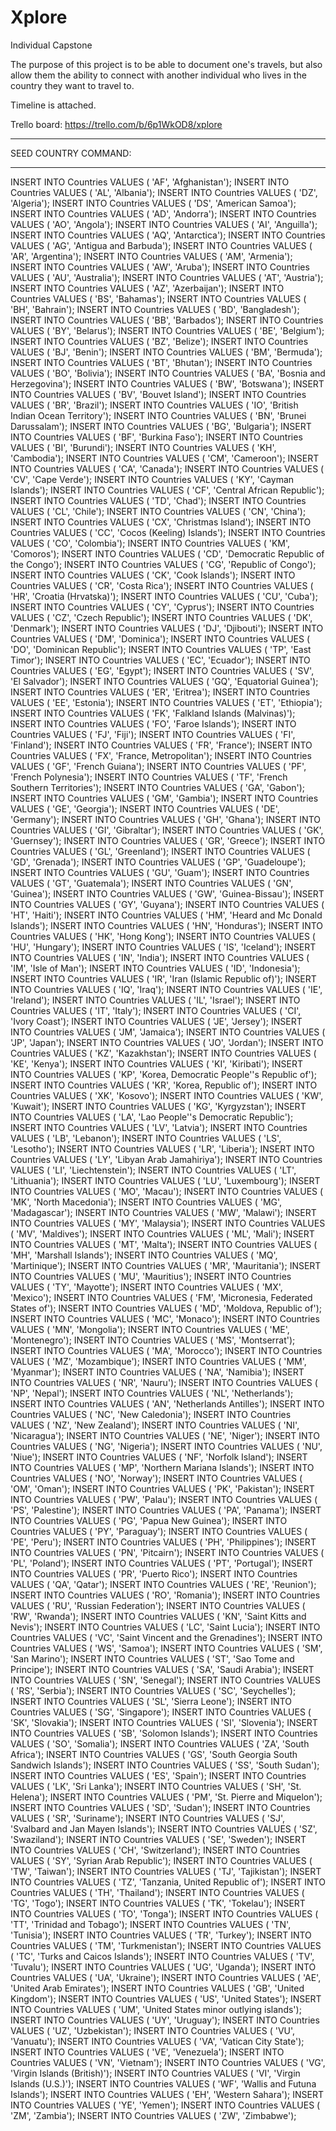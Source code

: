 # Xplore
Individual Capstone

The purpose of this project is to be able to document one's travels, but also allow them the ability to connect with another individual who lives in the country they want to travel to.

Timeline is attached.

Trello board: https://trello.com/b/6p1WkOD8/xplore

-------------------------------------------------------

SEED COUNTRY COMMAND:

-------------------------------------------------------

INSERT INTO Countries VALUES ( 'AF', 'Afghanistan');
INSERT INTO Countries VALUES ( 'AL', 'Albania');
INSERT INTO Countries VALUES ( 'DZ', 'Algeria');
INSERT INTO Countries VALUES ( 'DS', 'American Samoa');
INSERT INTO Countries VALUES ( 'AD', 'Andorra');
INSERT INTO Countries VALUES ( 'AO', 'Angola');
INSERT INTO Countries VALUES ( 'AI', 'Anguilla');
INSERT INTO Countries VALUES ( 'AQ', 'Antarctica');
INSERT INTO Countries VALUES ( 'AG', 'Antigua and Barbuda');
INSERT INTO Countries VALUES ( 'AR', 'Argentina');
INSERT INTO Countries VALUES ( 'AM', 'Armenia');
INSERT INTO Countries VALUES ( 'AW', 'Aruba');
INSERT INTO Countries VALUES ( 'AU', 'Australia');
INSERT INTO Countries VALUES ( 'AT', 'Austria');
INSERT INTO Countries VALUES ( 'AZ', 'Azerbaijan');
INSERT INTO Countries VALUES ( 'BS', 'Bahamas');
INSERT INTO Countries VALUES ( 'BH', 'Bahrain');
INSERT INTO Countries VALUES ( 'BD', 'Bangladesh');
INSERT INTO Countries VALUES ( 'BB', 'Barbados');
INSERT INTO Countries VALUES ( 'BY', 'Belarus');
INSERT INTO Countries VALUES ( 'BE', 'Belgium');
INSERT INTO Countries VALUES ( 'BZ', 'Belize');
INSERT INTO Countries VALUES ( 'BJ', 'Benin');
INSERT INTO Countries VALUES ( 'BM', 'Bermuda');
INSERT INTO Countries VALUES ( 'BT', 'Bhutan');
INSERT INTO Countries VALUES ( 'BO', 'Bolivia');
INSERT INTO Countries VALUES ( 'BA', 'Bosnia and Herzegovina');
INSERT INTO Countries VALUES ( 'BW', 'Botswana');
INSERT INTO Countries VALUES ( 'BV', 'Bouvet Island');
INSERT INTO Countries VALUES ( 'BR', 'Brazil');
INSERT INTO Countries VALUES ( 'IO', 'British Indian Ocean Territory');
INSERT INTO Countries VALUES ( 'BN', 'Brunei Darussalam');
INSERT INTO Countries VALUES ( 'BG', 'Bulgaria');
INSERT INTO Countries VALUES ( 'BF', 'Burkina Faso');
INSERT INTO Countries VALUES ( 'BI', 'Burundi');
INSERT INTO Countries VALUES ( 'KH', 'Cambodia');
INSERT INTO Countries VALUES ( 'CM', 'Cameroon');
INSERT INTO Countries VALUES ( 'CA', 'Canada');
INSERT INTO Countries VALUES ( 'CV', 'Cape Verde');
INSERT INTO Countries VALUES ( 'KY', 'Cayman Islands');
INSERT INTO Countries VALUES ( 'CF', 'Central African Republic');
INSERT INTO Countries VALUES ( 'TD', 'Chad');
INSERT INTO Countries VALUES ( 'CL', 'Chile');
INSERT INTO Countries VALUES ( 'CN', 'China');
INSERT INTO Countries VALUES ( 'CX', 'Christmas Island');
INSERT INTO Countries VALUES ( 'CC', 'Cocos (Keeling) Islands');
INSERT INTO Countries VALUES ( 'CO', 'Colombia');
INSERT INTO Countries VALUES ( 'KM', 'Comoros');
INSERT INTO Countries VALUES ( 'CD', 'Democratic Republic of the Congo');
INSERT INTO Countries VALUES ( 'CG', 'Republic of Congo');
INSERT INTO Countries VALUES ( 'CK', 'Cook Islands');
INSERT INTO Countries VALUES ( 'CR', 'Costa Rica');
INSERT INTO Countries VALUES ( 'HR', 'Croatia (Hrvatska)');
INSERT INTO Countries VALUES ( 'CU', 'Cuba');
INSERT INTO Countries VALUES ( 'CY', 'Cyprus');
INSERT INTO Countries VALUES ( 'CZ', 'Czech Republic');
INSERT INTO Countries VALUES ( 'DK', 'Denmark');
INSERT INTO Countries VALUES ( 'DJ', 'Djibouti');
INSERT INTO Countries VALUES ( 'DM', 'Dominica');
INSERT INTO Countries VALUES ( 'DO', 'Dominican Republic');
INSERT INTO Countries VALUES ( 'TP', 'East Timor');
INSERT INTO Countries VALUES ( 'EC', 'Ecuador');
INSERT INTO Countries VALUES ( 'EG', 'Egypt');
INSERT INTO Countries VALUES ( 'SV', 'El Salvador');
INSERT INTO Countries VALUES ( 'GQ', 'Equatorial Guinea');
INSERT INTO Countries VALUES ( 'ER', 'Eritrea');
INSERT INTO Countries VALUES ( 'EE', 'Estonia');
INSERT INTO Countries VALUES ( 'ET', 'Ethiopia');
INSERT INTO Countries VALUES ( 'FK', 'Falkland Islands (Malvinas)');
INSERT INTO Countries VALUES ( 'FO', 'Faroe Islands');
INSERT INTO Countries VALUES ( 'FJ', 'Fiji');
INSERT INTO Countries VALUES ( 'FI', 'Finland');
INSERT INTO Countries VALUES ( 'FR', 'France');
INSERT INTO Countries VALUES ( 'FX', 'France, Metropolitan');
INSERT INTO Countries VALUES ( 'GF', 'French Guiana');
INSERT INTO Countries VALUES ( 'PF', 'French Polynesia');
INSERT INTO Countries VALUES ( 'TF', 'French Southern Territories');
INSERT INTO Countries VALUES ( 'GA', 'Gabon');
INSERT INTO Countries VALUES ( 'GM', 'Gambia');
INSERT INTO Countries VALUES ( 'GE', 'Georgia');
INSERT INTO Countries VALUES ( 'DE', 'Germany');
INSERT INTO Countries VALUES ( 'GH', 'Ghana');
INSERT INTO Countries VALUES ( 'GI', 'Gibraltar');
INSERT INTO Countries VALUES ( 'GK', 'Guernsey');
INSERT INTO Countries VALUES ( 'GR', 'Greece');
INSERT INTO Countries VALUES ( 'GL', 'Greenland');
INSERT INTO Countries VALUES ( 'GD', 'Grenada');
INSERT INTO Countries VALUES ( 'GP', 'Guadeloupe');
INSERT INTO Countries VALUES ( 'GU', 'Guam');
INSERT INTO Countries VALUES ( 'GT', 'Guatemala');
INSERT INTO Countries VALUES ( 'GN', 'Guinea');
INSERT INTO Countries VALUES ( 'GW', 'Guinea-Bissau');
INSERT INTO Countries VALUES ( 'GY', 'Guyana');
INSERT INTO Countries VALUES ( 'HT', 'Haiti');
INSERT INTO Countries VALUES ( 'HM', 'Heard and Mc Donald Islands');
INSERT INTO Countries VALUES ( 'HN', 'Honduras');
INSERT INTO Countries VALUES ( 'HK', 'Hong Kong');
INSERT INTO Countries VALUES ( 'HU', 'Hungary');
INSERT INTO Countries VALUES ( 'IS', 'Iceland');
INSERT INTO Countries VALUES ( 'IN', 'India');
INSERT INTO Countries VALUES ( 'IM', 'Isle of Man');
INSERT INTO Countries VALUES ( 'ID', 'Indonesia');
INSERT INTO Countries VALUES ( 'IR', 'Iran (Islamic Republic of)');
INSERT INTO Countries VALUES ( 'IQ', 'Iraq');
INSERT INTO Countries VALUES ( 'IE', 'Ireland');
INSERT INTO Countries VALUES ( 'IL', 'Israel');
INSERT INTO Countries VALUES ( 'IT', 'Italy');
INSERT INTO Countries VALUES ( 'CI', 'Ivory Coast');
INSERT INTO Countries VALUES ( 'JE', 'Jersey');
INSERT INTO Countries VALUES ( 'JM', 'Jamaica');
INSERT INTO Countries VALUES ( 'JP', 'Japan');
INSERT INTO Countries VALUES ( 'JO', 'Jordan');
INSERT INTO Countries VALUES ( 'KZ', 'Kazakhstan');
INSERT INTO Countries VALUES ( 'KE', 'Kenya');
INSERT INTO Countries VALUES ( 'KI', 'Kiribati');
INSERT INTO Countries VALUES ( 'KP', 'Korea, Democratic People''s Republic of');
INSERT INTO Countries VALUES ( 'KR', 'Korea, Republic of');
INSERT INTO Countries VALUES ( 'XK', 'Kosovo');
INSERT INTO Countries VALUES ( 'KW', 'Kuwait');
INSERT INTO Countries VALUES ( 'KG', 'Kyrgyzstan');
INSERT INTO Countries VALUES ( 'LA', 'Lao People''s Democratic Republic');
INSERT INTO Countries VALUES ( 'LV', 'Latvia');
INSERT INTO Countries VALUES ( 'LB', 'Lebanon');
INSERT INTO Countries VALUES ( 'LS', 'Lesotho');
INSERT INTO Countries VALUES ( 'LR', 'Liberia');
INSERT INTO Countries VALUES ( 'LY', 'Libyan Arab Jamahiriya');
INSERT INTO Countries VALUES ( 'LI', 'Liechtenstein');
INSERT INTO Countries VALUES ( 'LT', 'Lithuania');
INSERT INTO Countries VALUES ( 'LU', 'Luxembourg');
INSERT INTO Countries VALUES ( 'MO', 'Macau');
INSERT INTO Countries VALUES ( 'MK', 'North Macedonia');
INSERT INTO Countries VALUES ( 'MG', 'Madagascar');
INSERT INTO Countries VALUES ( 'MW', 'Malawi');
INSERT INTO Countries VALUES ( 'MY', 'Malaysia');
INSERT INTO Countries VALUES ( 'MV', 'Maldives');
INSERT INTO Countries VALUES ( 'ML', 'Mali');
INSERT INTO Countries VALUES ( 'MT', 'Malta');
INSERT INTO Countries VALUES ( 'MH', 'Marshall Islands');
INSERT INTO Countries VALUES ( 'MQ', 'Martinique');
INSERT INTO Countries VALUES ( 'MR', 'Mauritania');
INSERT INTO Countries VALUES ( 'MU', 'Mauritius');
INSERT INTO Countries VALUES ( 'TY', 'Mayotte');
INSERT INTO Countries VALUES ( 'MX', 'Mexico');
INSERT INTO Countries VALUES ( 'FM', 'Micronesia, Federated States of');
INSERT INTO Countries VALUES ( 'MD', 'Moldova, Republic of');
INSERT INTO Countries VALUES ( 'MC', 'Monaco');
INSERT INTO Countries VALUES ( 'MN', 'Mongolia');
INSERT INTO Countries VALUES ( 'ME', 'Montenegro');
INSERT INTO Countries VALUES ( 'MS', 'Montserrat');
INSERT INTO Countries VALUES ( 'MA', 'Morocco');
INSERT INTO Countries VALUES ( 'MZ', 'Mozambique');
INSERT INTO Countries VALUES ( 'MM', 'Myanmar');
INSERT INTO Countries VALUES ( 'NA', 'Namibia');
INSERT INTO Countries VALUES ( 'NR', 'Nauru');
INSERT INTO Countries VALUES ( 'NP', 'Nepal');
INSERT INTO Countries VALUES ( 'NL', 'Netherlands');
INSERT INTO Countries VALUES ( 'AN', 'Netherlands Antilles');
INSERT INTO Countries VALUES ( 'NC', 'New Caledonia');
INSERT INTO Countries VALUES ( 'NZ', 'New Zealand');
INSERT INTO Countries VALUES ( 'NI', 'Nicaragua');
INSERT INTO Countries VALUES ( 'NE', 'Niger');
INSERT INTO Countries VALUES ( 'NG', 'Nigeria');
INSERT INTO Countries VALUES ( 'NU', 'Niue');
INSERT INTO Countries VALUES ( 'NF', 'Norfolk Island');
INSERT INTO Countries VALUES ( 'MP', 'Northern Mariana Islands');
INSERT INTO Countries VALUES ( 'NO', 'Norway');
INSERT INTO Countries VALUES ( 'OM', 'Oman');
INSERT INTO Countries VALUES ( 'PK', 'Pakistan');
INSERT INTO Countries VALUES ( 'PW', 'Palau');
INSERT INTO Countries VALUES ( 'PS', 'Palestine');
INSERT INTO Countries VALUES ( 'PA', 'Panama');
INSERT INTO Countries VALUES ( 'PG', 'Papua New Guinea');
INSERT INTO Countries VALUES ( 'PY', 'Paraguay');
INSERT INTO Countries VALUES ( 'PE', 'Peru');
INSERT INTO Countries VALUES ( 'PH', 'Philippines');
INSERT INTO Countries VALUES ( 'PN', 'Pitcairn');
INSERT INTO Countries VALUES ( 'PL', 'Poland');
INSERT INTO Countries VALUES ( 'PT', 'Portugal');
INSERT INTO Countries VALUES ( 'PR', 'Puerto Rico');
INSERT INTO Countries VALUES ( 'QA', 'Qatar');
INSERT INTO Countries VALUES ( 'RE', 'Reunion');
INSERT INTO Countries VALUES ( 'RO', 'Romania');
INSERT INTO Countries VALUES ( 'RU', 'Russian Federation');
INSERT INTO Countries VALUES ( 'RW', 'Rwanda');
INSERT INTO Countries VALUES ( 'KN', 'Saint Kitts and Nevis');
INSERT INTO Countries VALUES ( 'LC', 'Saint Lucia');
INSERT INTO Countries VALUES ( 'VC', 'Saint Vincent and the Grenadines');
INSERT INTO Countries VALUES ( 'WS', 'Samoa');
INSERT INTO Countries VALUES ( 'SM', 'San Marino');
INSERT INTO Countries VALUES ( 'ST', 'Sao Tome and Principe');
INSERT INTO Countries VALUES ( 'SA', 'Saudi Arabia');
INSERT INTO Countries VALUES ( 'SN', 'Senegal');
INSERT INTO Countries VALUES ( 'RS', 'Serbia');
INSERT INTO Countries VALUES ( 'SC', 'Seychelles');
INSERT INTO Countries VALUES ( 'SL', 'Sierra Leone');
INSERT INTO Countries VALUES ( 'SG', 'Singapore');
INSERT INTO Countries VALUES ( 'SK', 'Slovakia');
INSERT INTO Countries VALUES ( 'SI', 'Slovenia');
INSERT INTO Countries VALUES ( 'SB', 'Solomon Islands');
INSERT INTO Countries VALUES ( 'SO', 'Somalia');
INSERT INTO Countries VALUES ( 'ZA', 'South Africa');
INSERT INTO Countries VALUES ( 'GS', 'South Georgia South Sandwich Islands');
INSERT INTO Countries VALUES ( 'SS', 'South Sudan');
INSERT INTO Countries VALUES ( 'ES', 'Spain');
INSERT INTO Countries VALUES ( 'LK', 'Sri Lanka');
INSERT INTO Countries VALUES ( 'SH', 'St. Helena');
INSERT INTO Countries VALUES ( 'PM', 'St. Pierre and Miquelon');
INSERT INTO Countries VALUES ( 'SD', 'Sudan');
INSERT INTO Countries VALUES ( 'SR', 'Suriname');
INSERT INTO Countries VALUES ( 'SJ', 'Svalbard and Jan Mayen Islands');
INSERT INTO Countries VALUES ( 'SZ', 'Swaziland');
INSERT INTO Countries VALUES ( 'SE', 'Sweden');
INSERT INTO Countries VALUES ( 'CH', 'Switzerland');
INSERT INTO Countries VALUES ( 'SY', 'Syrian Arab Republic');
INSERT INTO Countries VALUES ( 'TW', 'Taiwan');
INSERT INTO Countries VALUES ( 'TJ', 'Tajikistan');
INSERT INTO Countries VALUES ( 'TZ', 'Tanzania, United Republic of');
INSERT INTO Countries VALUES ( 'TH', 'Thailand');
INSERT INTO Countries VALUES ( 'TG', 'Togo');
INSERT INTO Countries VALUES ( 'TK', 'Tokelau');
INSERT INTO Countries VALUES ( 'TO', 'Tonga');
INSERT INTO Countries VALUES ( 'TT', 'Trinidad and Tobago');
INSERT INTO Countries VALUES ( 'TN', 'Tunisia');
INSERT INTO Countries VALUES ( 'TR', 'Turkey');
INSERT INTO Countries VALUES ( 'TM', 'Turkmenistan');
INSERT INTO Countries VALUES ( 'TC', 'Turks and Caicos Islands');
INSERT INTO Countries VALUES ( 'TV', 'Tuvalu');
INSERT INTO Countries VALUES ( 'UG', 'Uganda');
INSERT INTO Countries VALUES ( 'UA', 'Ukraine');
INSERT INTO Countries VALUES ( 'AE', 'United Arab Emirates');
INSERT INTO Countries VALUES ( 'GB', 'United Kingdom');
INSERT INTO Countries VALUES ( 'US', 'United States');
INSERT INTO Countries VALUES ( 'UM', 'United States minor outlying islands');
INSERT INTO Countries VALUES ( 'UY', 'Uruguay');
INSERT INTO Countries VALUES ( 'UZ', 'Uzbekistan');
INSERT INTO Countries VALUES ( 'VU', 'Vanuatu');
INSERT INTO Countries VALUES ( 'VA', 'Vatican City State');
INSERT INTO Countries VALUES ( 'VE', 'Venezuela');
INSERT INTO Countries VALUES ( 'VN', 'Vietnam');
INSERT INTO Countries VALUES ( 'VG', 'Virgin Islands (British)');
INSERT INTO Countries VALUES ( 'VI', 'Virgin Islands (U.S.)');
INSERT INTO Countries VALUES ( 'WF', 'Wallis and Futuna Islands');
INSERT INTO Countries VALUES ( 'EH', 'Western Sahara');
INSERT INTO Countries VALUES ( 'YE', 'Yemen');
INSERT INTO Countries VALUES ( 'ZM', 'Zambia');
INSERT INTO Countries VALUES ( 'ZW', 'Zimbabwe');
